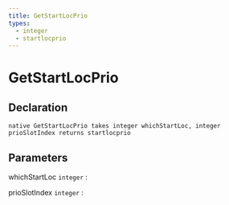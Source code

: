 ```yaml
---
title: GetStartLocPrio
types:
  - integer
  - startlocprio
---
```


# GetStartLocPrio

## Declaration

```jass
native GetStartLocPrio takes integer whichStartLoc, integer prioSlotIndex returns startlocprio
```

## Parameters
whichStartLoc `integer`
: 

prioSlotIndex `integer`
: 
